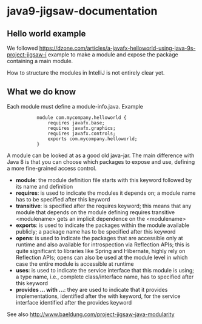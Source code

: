 # java9-jigsaw-documentation

## Hello world example

We followed https://dzone.com/articles/a-javafx-helloworld-using-java-9s-project-jigsaw-i example to make a module and expose the package containing a main module.

How to structure the modules in IntelliJ is not entirely clear yet.

## What we do know

Each module must define a module-info.java.
Example
```
           module com.mycompany.helloworld {
               requires javafx.base;
               requires javafx.graphics;
               requires javafx.controls;
               exports com.mycompany.helloworld;
           }
```

A module can be looked at as a good old java-jar. The main difference with Java 8 is that you can choose which packages to expose and use,
defining a more fine-grained access control.

* **module**: the module definition file starts with this keyword followed by its name and definition
* **requires**: is used to indicate the modules it depends on; a module name has to be specified after this keyword
* **transitive**: is specified after the requires keyword; this means that any module that depends on the module defining requires transitive \<modulename> gets an implicit dependence on the \<modulename>
* **exports**: is used to indicate the packages within the module available publicly; a package name has to be specified after this keyword
* **opens**: is used to indicate the packages that are accessible only at runtime and also available for introspection via Reflection APIs; this is quite significant to libraries like Spring and Hibernate, highly rely on Reflection APIs; opens can also be used at the module level in which case the entire module is accessible at runtime
* **uses**: is used to indicate the service interface that this module is using; a type name, i.e., complete class/interface name, has to specified after this keyword
* **provides … with ...**: they are used to indicate that it provides implementations, identified after the with keyword, for the service interface identified after the provides keyword

See also http://www.baeldung.com/project-jigsaw-java-modularity